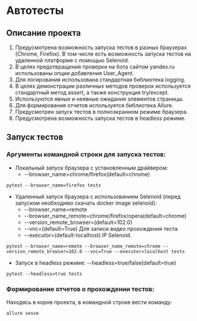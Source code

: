 # Автотесты
## Описание проекта
1. Предусмотрена возможность запуска тестов в разных браузерах (Chrome, Firefox). В том числе есть возможность
запуска тестов на удаленной платформе с помощью Selenoid.
2. В целях предотвращения проверки на бота сайтом yandex.ru использованы опции добавления User_Agent.
3. Для логирования использована стандартная библиотека logging.
4. В целях демонстрации различных методов проверок используется стандартный метод assert, а также конструкция try/except.
5. Используются явные и неявные ожидания элементов страницы.
6. Для формирования отчетов используется библиотека Allure.
7. Предусмотрен запуск тестов в полноэкранном режиме браузера.
8. Предусмотрена возможность запуска тестов в headless режиме.

## Запуск тестов
### Аргументы командной строки для запуска тестов:

+ Локальный запуск браузера с установленным драйвером: 
  + --browser_name=chrome/firefox(default=chrome)
```commandline
pytest --browser_name=firefox tests
```
+ Удаленный запуск браузера c использованием Selenoid (перед запуском необходимо скачать docker image selenoid):
  + --browser_name=remote
  + --browser_name_remote=chrome/firefox/opera(default=chrome)
  + --version_remote_browser=(default=102.0)
  + --vnc=(default=True) Для записи видео прохождения теста
  + --executor=(default-localhost) IP Selenoid.
```commandline
pytest --browser_name=remote --browser_name_remote=chrome --version_remote_browser=102.0 --vnc=True --executor=localhost tests
```
+ Запуск в headless режиме: --headless=true/false(default=true)
```commandline
pytest --headless=true tests
```

### Формирование отчетов о прохождении тестов:
Находясь в корне проекта, в командной строке вести команду:
```commandline
allure sesve
```




